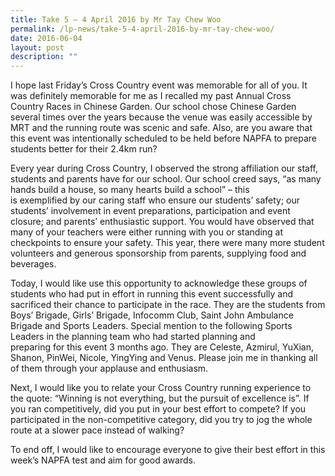```yaml
---
title: Take 5 – 4 April 2016 by Mr Tay Chew Woo
permalink: /lp-news/take-5-4-april-2016-by-mr-tay-chew-woo/
date: 2016-06-04
layout: post
description: ""
---
```

I hope last Friday’s Cross Country event was memorable for all of you. It was definitely memorable for me as I recalled my past Annual Cross Country Races in Chinese Garden. Our school chose Chinese Garden several times over the years because the venue was easily accessible by MRT and the running route was scenic and safe. Also, are you aware that this event was intentionally scheduled to be held before NAPFA to prepare students better for their 2.4km run?

Every year during Cross Country, I observed the strong affiliation our staff, students and parents have for our school. Our school creed says, “as many hands build a house, so many hearts build a school” – this is exemplified by our caring staff who ensure our students’ safety; our students’ involvement in event preparations, participation and event closure; and parents’ enthusiastic support. You would have observed that many of your teachers were either running with you or standing at checkpoints to ensure your safety. This year, there were many more student volunteers and generous sponsorship from parents, supplying food and beverages.

Today, I would like use this opportunity to acknowledge these groups of students who had put in effort in running this event successfully and sacrificed their chance to participate in the race. They are the students from Boys’ Brigade, Girls’ Brigade, Infocomm Club, Saint John Ambulance Brigade and Sports Leaders. Special mention to the following Sports Leaders in the planning team who had started planning and preparing for this event 3 months ago. They are Celeste, Azmirul, YuXian, Shanon, PinWei, Nicole, YingYing and Venus. Please join me in thanking all of them through your applause and enthusiasm.

Next, I would like you to relate your Cross Country running experience to the quote: “Winning is not everything, but the pursuit of excellence is”. If you ran competitively, did you put in your best effort to compete? If you participated in the non-competitive category, did you try to jog the whole route at a slower pace instead of walking?

To end off, I would like to encourage everyone to give their best effort in this week’s NAPFA test and aim for good awards.